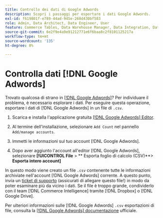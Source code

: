 ```yaml
---
title: Controllo dei dati di Google Adwords
description: Scopri i passaggi per esportare i dati Google Adwords.
exl-id: f619801f-e789-44ad-945e-268d430bf583
role: Admin, Data Architect, Data Engineer, User
feature: Commerce Tables, Data Warehouse Manager, Data Integration, Data Import/Export
source-git-commit: 6e2f9e4a9e91212771e6f6baa8c2f8101125217a
workflow-type: tm+mt
source-wordcount: '135'
ht-degree: 0%

---
```


# Controlla dati [!DNL Google Adwords]

Trovato qualcosa di strano in [[!DNL Google Adwords]](../integrations/google-adwords.md)? Per individuare il problema, è necessario esplorare i dati. Per eseguire questa operazione, esportare i dati di [!DNL Google Adwords] in un file di `.csv`.

1. Scarica e installa l&#39;applicazione gratuita [[!DNL Google Adwords] Editor](https://ads.google.com/home/tools/ads-editor/).

1. Al termine dell&#39;installazione, selezionare `Add Count` nel pannello `Add/manage accounts`.

1. Immetti le informazioni sul tuo account [!DNL Google Adwords].

1. Dopo aver aggiunto l&#39;account all&#39;editor [!DNL Google Adwords], selezionare **[!UICONTROL File** > ** Esporta foglio di calcolo (CSV)**> **Esporta intero account]**

In questo modo viene creato un file `.csv` contenente tutte le informazioni archiviate nell&#39;account [!DNL Google Adwords] corrente. A questo punto, invia un [ticket di supporto](https://experienceleague.adobe.com/docs/commerce-knowledge-base/kb/troubleshooting/miscellaneous/mbi-service-policies.html) (assicurati di allegare questo file!) in modo da poter esaminare più da vicino i dati. Se il file è troppo grande, condividerlo con il team [!DNL Commerce Intelligence] tramite [!DNL Dropbox] o [!DNL Google Drive].

Per ulteriori informazioni sulle [!DNL Google Adwords] `.csv` esportazioni di file, consulta la [[!DNL Google Adwords] documentazione](https://support.google.com/google-ads/editor/answer/38657?hl=en) ufficiale.
